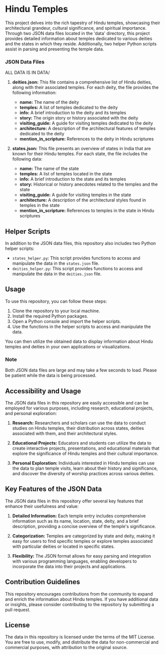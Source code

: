 # Hindu Temples

This project delves into the rich tapestry of Hindu temples, showcasing their architectural grandeur, cultural significance, and spiritual importance. Through two JSON data files located in the 'data' directory, this project provides detailed information about temples dedicated to various deities and the states in which they reside. Additionally, two helper Python scripts assist in parsing and presenting the temple data.

### JSON Data Files

ALL DATA IS IN DATA/

1. **deities.json:** This file contains a comprehensive list of Hindu deities, along with their associated temples. For each deity, the file provides the following information:
    - **name:** The name of the deity
    - **temples:** A list of temples dedicated to the deity
    - **info:** A brief introduction to the deity and its temples
    - **story:** The origin story or history associated with the deity
    - **visiting_guide:** A guide for visiting temples dedicated to the deity
    - **architecture:** A description of the architectural features of temples dedicated to the deity
    - **mention_in_scripture:** References to the deity in Hindu scriptures

2. **states.json:** This file presents an overview of states in India that are known for their Hindu temples. For each state, the file includes the following data:
    - **name:** The name of the state
    - **temples:** A list of temples located in the state
    - **info:** A brief introduction to the state and its temples
    - **story:** Historical or history anecdotes related to the temples and the state
    - **visiting_guide:** A guide for visiting temples in the state
    - **architecture:** A description of the architectural styles found in temples in the state
    - **mention_in_scripture:** References to temples in the state in Hindu scriptures

## Helper Scripts

In addition to the JSON data files, this repository also includes two Python helper scripts:

- `states_helper.py`: This script provides functions to access and manipulate the data in the `states.json` file.
- `deities_helper.py`: This script provides functions to access and manipulate the data in the `deities.json` file.

## Usage

To use this repository, you can follow these steps:

1. Clone the repository to your local machine.
2. Install the required Python packages.
3. Open a Python console and import the helper scripts.
4. Use the functions in the helper scripts to access and manipulate the data.

You can then utilize the obtained data to display information about Hindu temples and deities in your own applications or visualizations.


### Note

Both JSON data files are large and may take a few seconds to load. Please be patient while the data is being processed.


## Accessibility and Usage

The JSON data files in this repository are easily accessible and can be employed for various purposes, including research, educational projects, and personal exploration:

1. **Research:** Researchers and scholars can use the data to conduct studies on Hindu temples, their distribution across states, deities associated with them, and their architectural styles.

2. **Educational Projects:** Educators and students can utilize the data to create interactive projects, presentations, and educational materials that explore the significance of Hindu temples and their cultural importance.

3. **Personal Exploration:** Individuals interested in Hindu temples can use the data to plan temple visits, learn about their history and significance, and discover the diversity of worship practices across various deities.

## Key Features of the JSON Data

The JSON data files in this repository offer several key features that enhance their usefulness and value:

1. **Detailed Information:** Each temple entry includes comprehensive information such as its name, location, state, deity, and a brief description, providing a concise overview of the temple's significance.

2. **Categorization:** Temples are categorized by state and deity, making it easy for users to find specific temples or explore temples associated with particular deities or located in specific states.

3. **Flexibility:** The JSON format allows for easy parsing and integration with various programming languages, enabling developers to incorporate the data into their projects and applications.

## Contribution Guidelines

This repository encourages contributions from the community to expand and enrich the information about Hindu temples. If you have additional data or insights, please consider contributing to the repository by submitting a pull request.

## License

The data in this repository is licensed under the terms of the MIT License. You are free to use, modify, and distribute the data for non-commercial and commercial purposes, with attribution to the original source.

